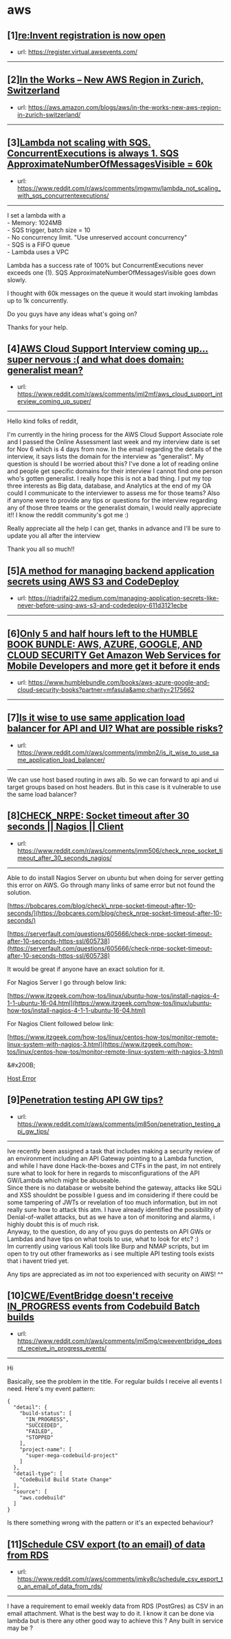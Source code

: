 # aws
## [1][re:Invent registration is now open](https://www.reddit.com/r/aws/comments/jkenu3/reinvent_registration_is_now_open/)
- url: https://register.virtual.awsevents.com/
---

## [2][In the Works – New AWS Region in Zurich, Switzerland](https://www.reddit.com/r/aws/comments/jmkkiv/in_the_works_new_aws_region_in_zurich_switzerland/)
- url: https://aws.amazon.com/blogs/aws/in-the-works-new-aws-region-in-zurich-switzerland/
---

## [3][Lambda not scaling with SQS. ConcurrentExecutions is always 1. SQS ApproximateNumberOfMessagesVisible = 60k](https://www.reddit.com/r/aws/comments/jmgwmv/lambda_not_scaling_with_sqs_concurrentexecutions/)
- url: https://www.reddit.com/r/aws/comments/jmgwmv/lambda_not_scaling_with_sqs_concurrentexecutions/
---
I set a lambda with a  
\- Memory: 1024MB  
\- SQS trigger, batch size = 10  
\- No concurrency limit. "Use unreserved account concurrency"  
\- SQS is a FIFO queue  
\- Lambda uses a VPC

Lambda has a success rate of 100% but ConcurrentExecutions never exceeds one (1). SQS ApproximateNumberOfMessagesVisible goes down slowly.

I thought with 60k messages on the queue it would start invoking lambdas up to 1k concurrently.

Do you guys have any ideas what's going on?

Thanks for your help.
## [4][AWS Cloud Support Interview coming up... super nervous :( and what does domain: generalist mean?](https://www.reddit.com/r/aws/comments/jml2mf/aws_cloud_support_interview_coming_up_super/)
- url: https://www.reddit.com/r/aws/comments/jml2mf/aws_cloud_support_interview_coming_up_super/
---
Hello kind folks of reddit,

I'm currently in the hiring process for the AWS Cloud Support Associate role and I passed the Online Assessment last week and my interview date is set for Nov 6 which is 4 days from now. In the email regarding the details of the interview, it says lists the domain for the interview as "generalist". My question is should I be worried about this? I've done a lot of reading online and people get specific domains for their interview I cannot find one person who's gotten generalist. I really hope this is not a bad thing. I put my top three interests as Big data, database, and Analytics at the end of my OA could I communicate to the interviewer to assess me for those teams? Also if anyone were to provide any tips or questions for the interview regarding any of those three teams or the generalist domain, I would really appreciate it!! I know the reddit community's got me :) 

Really appreciate all the help I can get, thanks in advance and I'll be sure to update you all after the interview

Thank you all so much!!
## [5][A method for managing backend application secrets using AWS S3 and CodeDeploy](https://www.reddit.com/r/aws/comments/jmjt5l/a_method_for_managing_backend_application_secrets/)
- url: https://riadrifai22.medium.com/managing-application-secrets-like-never-before-using-aws-s3-and-codedeploy-611d3121ecbe
---

## [6][Only 5 and half hours left to the HUMBLE BOOK BUNDLE: AWS, AZURE, GOOGLE, AND CLOUD SECURITY Get Amazon Web Services for Mobile Developers and more get it before it ends](https://www.reddit.com/r/aws/comments/jmnb2d/only_5_and_half_hours_left_to_the_humble_book/)
- url: https://www.humblebundle.com/books/aws-azure-google-and-cloud-security-books?partner=mfasula&amp;charity=2175662
---

## [7][Is it wise to use same application load balancer for API and UI? What are possible risks?](https://www.reddit.com/r/aws/comments/jmmbn2/is_it_wise_to_use_same_application_load_balancer/)
- url: https://www.reddit.com/r/aws/comments/jmmbn2/is_it_wise_to_use_same_application_load_balancer/
---
We can use host based routing in aws alb. So we can forward to api and ui target groups based on host headers.
But in this case is it vulnerable to use the same load balancer?
## [8][CHECK_NRPE: Socket timeout after 30 seconds || Nagios || Client](https://www.reddit.com/r/aws/comments/jmm506/check_nrpe_socket_timeout_after_30_seconds_nagios/)
- url: https://www.reddit.com/r/aws/comments/jmm506/check_nrpe_socket_timeout_after_30_seconds_nagios/
---
Able to do install Nagios Server on ubuntu but when doing for server getting this error on AWS. Go through many links of same error but not found the solution. 

[https://bobcares.com/blog/check\_nrpe-socket-timeout-after-10-seconds/](https://bobcares.com/blog/check_nrpe-socket-timeout-after-10-seconds/)

[https://serverfault.com/questions/605666/check-nrpe-socket-timeout-after-10-seconds-https-ssl/605738](https://serverfault.com/questions/605666/check-nrpe-socket-timeout-after-10-seconds-https-ssl/605738)

It would be great if anyone have an exact solution for it. 

For Nagios Server I go through below link:

 [https://www.itzgeek.com/how-tos/linux/ubuntu-how-tos/install-nagios-4-1-1-ubuntu-16-04.html](https://www.itzgeek.com/how-tos/linux/ubuntu-how-tos/install-nagios-4-1-1-ubuntu-16-04.html)

For Nagios Client followed below link:

[https://www.itzgeek.com/how-tos/linux/centos-how-tos/monitor-remote-linux-system-with-nagios-3.html](https://www.itzgeek.com/how-tos/linux/centos-how-tos/monitor-remote-linux-system-with-nagios-3.html)

&amp;#x200B;

[Host Error](https://preview.redd.it/45ka9ruiftw51.png?width=1166&amp;format=png&amp;auto=webp&amp;s=bfc786e08b04738bf750716e63dd39fafabd76dd)
## [9][Penetration testing API GW tips?](https://www.reddit.com/r/aws/comments/jm85on/penetration_testing_api_gw_tips/)
- url: https://www.reddit.com/r/aws/comments/jm85on/penetration_testing_api_gw_tips/
---
Ive recently been assigned a task that includes making a security review of an environment including an API Gateway pointing to a Lambda function, and while I have done Hack-the-boxes and CTFs in the past, im not entirely sure what to look for here in regards to misconfigurations of the API GW/Lambda which might be abuseable.   
Since there is no database or website behind the gateway, attacks like SQLi and XSS shouldnt be possible I guess and im considering if there could be some tampering of JWTs or revelation of too much information, but im not really sure how to attack this atm. I have already identified the possibility of Denial-of-wallet attacks, but as we have a ton of monitoring and alarms, i highly doubt this is of much risk.  
Anyway, to the question, do any of you guys do pentests on API GWs or Lambdas and have tips on what tools to use, what to look for etc? :)  
Im currently using various Kali tools like Burp and NMAP scripts, but im open to try out other frameworks as i see multiple API testing tools exists that i havent tried yet.

Any tips are appreciated as im not too experienced with security on AWS! \^\^
## [10][CWE/EventBridge doesn't receive IN_PROGRESS events from Codebuild Batch builds](https://www.reddit.com/r/aws/comments/jml5mg/cweeventbridge_doesnt_receive_in_progress_events/)
- url: https://www.reddit.com/r/aws/comments/jml5mg/cweeventbridge_doesnt_receive_in_progress_events/
---
Hi

Basically, see the problem in the title. For regular builds I receive all events I need. Here's my event pattern:

    {
      "detail": {
        "build-status": [
          "IN_PROGRESS",
          "SUCCEEDED",
          "FAILED",
          "STOPPED"
        ],
        "project-name": [
          "super-mega-codebuild-project"
        ]
      },
      "detail-type": [
        "CodeBuild Build State Change"
      ],
      "source": [
        "aws.codebuild"
      ]
    }

Is there something wrong with the pattern or it's an expected behaviour?
## [11][Schedule CSV export (to an email) of data from RDS](https://www.reddit.com/r/aws/comments/jmky8c/schedule_csv_export_to_an_email_of_data_from_rds/)
- url: https://www.reddit.com/r/aws/comments/jmky8c/schedule_csv_export_to_an_email_of_data_from_rds/
---
I have a requirement to email weekly data from RDS (PostGres) as CSV in an email attachment. What is the best way to do it. I know it can be done via lambda but is there any other good way to achieve this ? Any built in service may be ?
